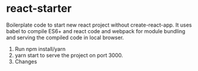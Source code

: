 # react-starter
Boilerplate code to start new react project without create-react-app. It uses babel to compile ES6+ and react code and webpack for module bundling and serving the compiled code in local browser.

1. Run npm install/yarn
2. yarn start to serve the project on port 3000.
3. Changes 
